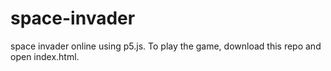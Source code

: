 # space-invader
space invader online using p5.js. To play the game, download this repo and open index.html.
